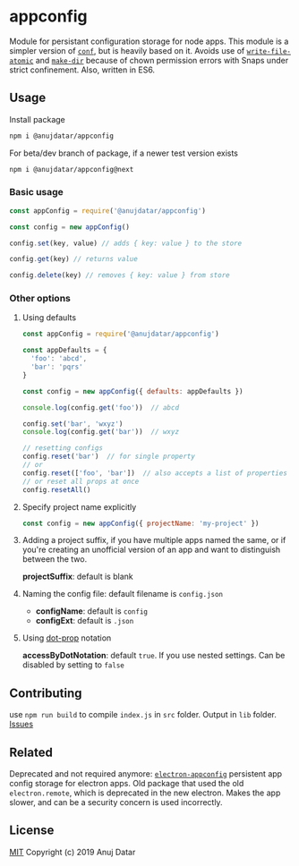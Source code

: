 # appconfig

Module for persistant configuration storage for node apps. This module is a simpler version of [`conf`](https://github.com/sindresorhus/conf), but is heavily based on it. Avoids use of [`write-file-atomic`](https://github.com/npm/write-file-atomic) and [`make-dir`](https://github.com/sindresorhus/make-dir) because of chown permission errors with Snaps under strict confinement. Also, written in ES6.

## Usage

Install package

```bash
npm i @anujdatar/appconfig
```

For beta/dev branch of package, if a newer test version exists

```bash
npm i @anujdatar/appconfig@next
```

### Basic usage

```js
const appConfig = require('@anujdatar/appconfig')

const config = new appConfig()

config.set(key, value) // adds { key: value } to the store

config.get(key) // returns value

config.delete(key) // removes { key: value } from store
```

### Other options
1. Using defaults
    ```js
    const appConfig = require('@anujdatar/appconfig')

    const appDefaults = {
      'foo': 'abcd',
      'bar': 'pqrs'
    }

    const config = new appConfig({ defaults: appDefaults })

    console.log(config.get('foo'))  // abcd

    config.set('bar', 'wxyz')
    console.log(config.get('bar'))  // wxyz

    // resetting configs
    config.reset('bar')  // for single property
    // or
    config.reset(['foo', 'bar'])  // also accepts a list of properties
    // or reset all props at once
    config.resetAll()
    ```

2. Specify project name explicitly
    ```js
    const config = new appConfig({ projectName: 'my-project' })
    ```

3. Adding a project suffix, if you have multiple apps named the same, or if you're creating an unofficial version of an app and want to distinguish between the two.
    
    **projectSuffix**: default is blank

4. Naming the config file: default filename is `config.json`
    - **configName**: default is `config`
    - **configExt**: default is `.json`

5. Using [dot-prop](https://github.com/sindresorhus/dot-prop) notation
    
    **accessByDotNotation**: default `true`. If you use nested settings.
    Can be disabled by setting to `false`

## Contributing

use `npm run build` to compile `index.js` in `src` folder. Output in `lib` folder.
[Issues](https://github.com/anujdatar/appconfig/issues)

## Related

Deprecated and not required anymore: [`electron-appconfig`](https://github.com/anujdatar/electron-appconfig) persistent app config storage for electron apps. Old package that used the old `electron.remote`, which is deprecated in the new electron. Makes the app slower, and can be a security concern is used incorrectly.

## License

[MIT](https://github.com/anujdatar/appconfig/blob/master/LICENSE) Copyright (c) 2019 Anuj Datar
